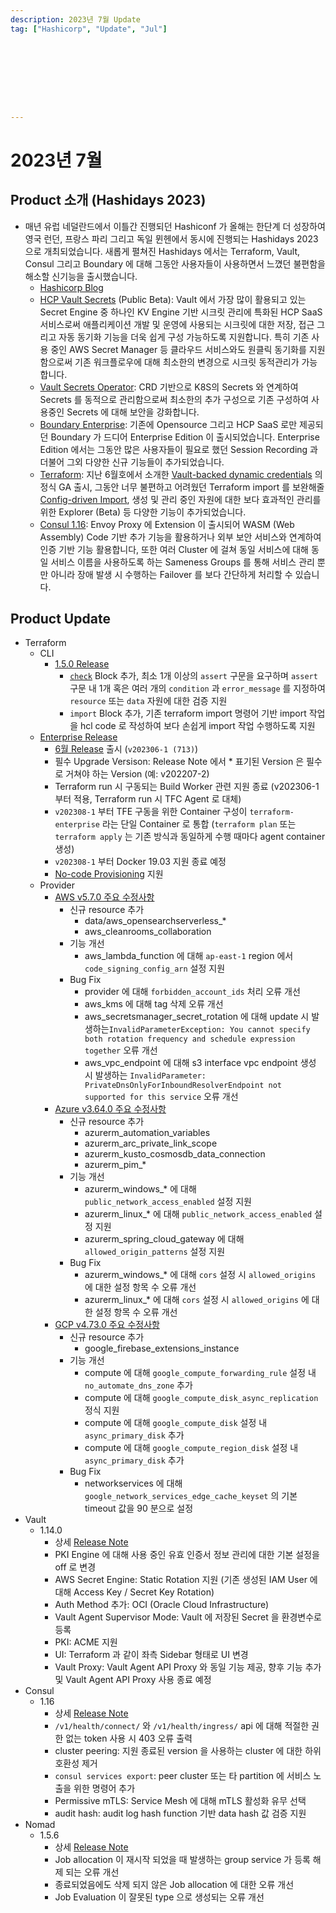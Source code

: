 ```yaml
---
description: 2023년 7월 Update
tag: ["Hashicorp", "Update", "Jul"]









---
```


# 2023년 7월



## Product 소개 (Hashidays 2023)

- 매년 유럽 네덜란드에서 이틀간 진행되던 Hashiconf 가 올해는 한단계 더 성장하여 영국 런던, 프랑스 파리 그리고 독일 뮌헨에서 동시에 진행되는 Hashidays 2023 으로 개최되었습니다. 새롭게 펼쳐진 Hashidays 에서는 Terraform, Vault, Consul 그리고 Boundary 에 대해 그동안 사용자들이 사용하면서 느꼈던 불편함을 해소할 신기능을 출시했습니다.
  - [Hashicorp Blog](https://www.hashicorp.com/blog/a-hashicorp-ambassador-at-hashidays-london)
  - [HCP Vault Secrets](https://www.hashicorp.com/blog/announcing-hcp-vault-secrets-public-beta) (Public Beta): Vault 에서 가장 많이 활용되고 있는 Secret Engine 중 하나인 KV Engine 기반 시크릿 관리에 특화된 HCP SaaS 서비스로써 애플리케이션 개발 및 운영에 사용되는 시크릿에 대한 저장, 접근 그리고 자동 동기화 기능을 더욱 쉽게 구성 가능하도록 지원합니다. 특히 기존 사용 중인 AWS Secret Manager 등 클라우드 서비스와도 원클릭 동기화를 지원함으로써 기존 워크플로우에 대해 최소한의 변경으로 시크릿 동적관리가 가능합니다.
  - [Vault Secrets Operator](https://www.hashicorp.com/blog/vault-secrets-operator-for-kubernetes-now-ga): CRD 기반으로 K8S의 Secrets 와 연계하여 Secrets 를 동적으로 관리함으로써 최소한의 추가 구성으로 기존 구성하여 사용중인 Secrets 에 대해  보안을 강화합니다. 
  - [Boundary Enterprise](https://www.hashicorp.com/blog/boundary-0-13-introduces-ssh-session-recording-boundary-enterprise-and-more): 기존에 Opensource 그리고 HCP SaaS 로만 제공되던 Boundary 가 드디어 Enterprise Edition 이 출시되었습니다. Enterprise Edition 에서는 그동안 많은 사용자들이 필요로 했던 Session Recording 과 더불어 그외 다양한 신규 기능들이 추가되었습니다.
  - [Terraform](https://www.hashicorp.com/blog/new-terraform-cloud-capabilities-to-import-view-and-manage-infrastructure): 지난 6월호에서 소개한 [Vault-backed dynamic credentials](https://www.hashicorp.com/blog/terraform-cloud-adds-vault-backed-dynamic-credentials) 의 정식 GA 출시, 그동안 너무 불편하고 어려웠던 Terraform import 를 보완해줄 [Config-driven Import](https://www.hashicorp.com/blog/terraform-1-5-brings-config-driven-import-and-checks), 생성 및 관리 중인 자원에 대한 보다 효과적인 관리를 위한 Explorer (Beta) 등 다양한 기능이 추가되었습니다. 
  - [Consul 1.16](https://www.hashicorp.com/blog/consul-1-16-enhances-service-mesh-reliability-user-experience-and-security): Envoy Proxy 에 Extension 이 출시되어 WASM (Web Assembly) Code 기반 추가 기능을 활용하거나 외부 보안 서비스와 연계하여 인증 기반 기능 활용합니다, 또한 여러 Cluster 에 걸쳐 동일 서비스에 대해 동일 서비스 이름을 사용하도록 하는 Sameness Groups 를 통해 서비스 관리 뿐만 아니라 장애 발생 시 수행하는 Failover 를 보다 간단하게 처리할 수 있습니다. 



## Product Update

- Terraform
  - CLI
    - [1.5.0 Release](https://github.com/hashicorp/terraform/releases/tag/v1.5.0)
      - [`check`](https://developer.hashicorp.com/terraform/language/checks) Block 추가, 최소 1개 이상의 `assert` 구문을 요구하며 `assert` 구문 내 1개 혹은 여러 개의 `condition` 과 `error_message` 를 지정하여 `resource` 또는 `data` 자원에 대한 검증 지원
      - `import` Block 추가, 기존 terraform import 명령어 기반 import 작업을 hcl code 로 작성하여 보다 손쉽게 import 작업 수행하도록 지원
  - [Enterprise Release](https://developer.hashicorp.com/terraform/enterprise/releases)
    - [6월 Release](https://developer.hashicorp.com/terraform/enterprise/releases/2023/v202306-1) 출시 (`v202306-1 (713)`)
    - 필수 Upgrade Versison: Release Note 에서 * 표기된 Version 은 필수로 거쳐야 하는 Version (예: v202207-2)
    - Terraform run 시 구동되는 Build Worker 관련 지원 종료 (v202306-1 부터 적용, Terraform run 시 TFC Agent 로 대체)
    - `v202308-1` 부터 TFE 구동을 위한 Container 구성이  `terraform-enterprise` 라는 단일 Container 로 통합 (`terraform plan` 또는 `terraform apply` 는 기존 방식과 동일하게 수행 때마다 agent container 생성)
    - `v202308-1` 부터 Docker 19.03 지원 종료 예정
    - [No-code Provisioning](https://developer.hashicorp.com/terraform/enterprise/no-code-provisioning/module-design) 지원
  - Provider
    - [AWS v5.7.0 주요 수정사항](https://github.com/hashicorp/terraform-provider-aws/releases/tag/v5.7.0)
      - 신규 resource 추가
        - data/aws_opensearchserverless_*
        - aws_cleanrooms_collaboration
      - 기능 개선
        - aws_lambda_function 에 대해 `ap-east-1` region 에서 `code_signing_config_arn` 설정 지원
      - Bug Fix
        - provider 에 대해 `forbidden_account_ids` 처리 오류 개선
        - aws_kms 에 대해 tag 삭제 오류 개선
        - aws_secretsmanager_secret_rotation 에 대해 update 시 발생하는`InvalidParameterException: You cannot specify both rotation frequency and schedule expression together` 오류 개선
        - aws_vpc_endpoint 에 대해 s3 interface vpc endpoint 생성 시 발생하는 `InvalidParameter: PrivateDnsOnlyForInboundResolverEndpoint not supported for this service` 오류 개선
    - [Azure v3.64.0 주요 수정사항](https://github.com/hashicorp/terraform-provider-azurerm/releases/tag/v3.64.0)
      - 신규 resource 추가
        - azurerm_automation_variables
        - azurerm_arc_private_link_scope
        - azurerm_kusto_cosmosdb_data_connection
        - azurerm_pim_*
      - 기능 개선
        - azurerm_windows_* 에 대해 `public_network_access_enabled` 설정 지원
        - azurerm_linux_* 에 대해 `public_network_access_enabled` 설정 지원
        - azurerm_spring_cloud_gateway 에 대해 `allowed_origin_patterns` 설정 지원
      - Bug Fix
        - azurerm_windows_* 에 대해 `cors` 설정 시 `allowed_origins` 에 대한 설정 항목 수 오류 개선
        - azurerm_linux_* 에 대해 `cors` 설정 시 `allowed_origins` 에 대한 설정 항목 수 오류 개선
    - [GCP v4.73.0 주요 수정사항](https://github.com/hashicorp/terraform-provider-google/releases/tag/v4.73.0) 
      -  신규 resource 추가
         -  google_firebase_extensions_instance
      -  기능 개선
         -  compute 에 대해 `google_compute_forwarding_rule` 설정 내 `no_automate_dns_zone` 추가
         -  compute 에 대해 `google_compute_disk_async_replication` 정식 지원
         -  compute 에 대해 `google_compute_disk` 설정 내 `async_primary_disk` 추가
         -  compute 에 대해 `google_compute_region_disk` 설정 내  `async_primary_disk` 추가
      -  Bug Fix
         -  networkservices 에 대해 `google_network_services_edge_cache_keyset` 의 기본 timeout 값을 90 분으로 설정
- Vault
  - 1.14.0
    - 상세 [Release Note](https://github.com/hashicorp/vault/releases/tag/v1.14.0)
    - PKI Engine 에 대해 사용 중인 유효 인증서 정보 관리에 대한 기본 설정을 off 로 변경
    - AWS Secret Engine: Static Rotation 지원 (기존 생성된 IAM User 에 대해 Access Key / Secret Key Rotation)
    - Auth Method 추가: OCI (Oracle Cloud Infrastructure)
    - Vault Agent Supervisor Mode: Vault 에 저장된 Secret 을 환경변수로 등록
    - PKI: ACME 지원
    - UI: Terraform 과 같이 좌측 Sidebar 형태로 UI 변경
    - Vault Proxy: Vault Agent API Proxy 와 동일 기능 제공, 향후 기능 추가 및 Vault Agent API Proxy 사용 종료 예정
- Consul
  - 1.16
    - 상세 [Release Note](https://github.com/hashicorp/consul/releases/tag/v1.16.0)
    - `/v1/health/connect/` 와 `/v1/health/ingress/` api 에 대해 적절한 권한 없는 token 사용 시 403 오류 출력
    - cluster peering: 지원 종료된 version 을 사용하는 cluster 에 대한 하위 호환성 제거
    - `consul services export`: peer cluster 또는 타 partition 에 서비스 노출을 위한 명령어 추가
    - Permissive mTLS: Service Mesh 에 대해 mTLS 활성화 유무 선택
    - audit hash: audit log hash function 기반 data hash 값 검증 지원
- Nomad
  - 1.5.6
    - 상세 [Release Note](https://github.com/hashicorp/nomad/releases/tag/v1.5.6)
    - Job allocation 이 재시작 되었을 때 발생하는 group service 가 등록 해제 되는 오류 개선
    - 종료되었음에도 삭제 되지 않은  Job allocation 에 대한 오류 개선
    - Job Evaluation 이 잘못된 type 으로 생성되는 오류 개선
